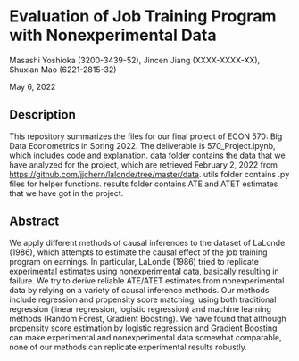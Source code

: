 # Evaluation of Job Training Program with Nonexperimental Data

Masashi Yoshioka (3200-3439-52), Jincen Jiang (XXXX-XXXX-XX), Shuxian Mao (6221-2815-32)

May 6, 2022

## Description

This repository summarizes the files for our final project of ECON 570: Big Data Econometrics in Spring 2022. The deliverable is 570_Project.ipynb, which includes code and explanation. data folder contains the data that we have analyzed for the project, which are retrieved February 2, 2022 from https://github.com/jjchern/lalonde/tree/master/data. utils folder contains .py files for helper functions. results folder contains ATE and ATET estimates that we have got in the project.

## Abstract

We apply different methods of causal inferences to the dataset of LaLonde (1986), which attempts to estimate the causal effect of the job training program on earnings. In particular, LaLonde (1986) tried to replicate experimental estimates using nonexperimental data, basically resulting in failure. We try to derive reliable ATE/ATET estimates from nonexperimental data by relying on a variety of causal inference methods. Our methods include regression and propensity score matching, using both traditional regression (linear regression, logistic regression) and machine learning methods (Random Forest, Gradient Boosting). We have found that although propensity score estimation by logistic regression and Gradient Boosting can make experimental and nonexperimental data somewhat comparable, none of our methods can replicate experimental results robustly.

